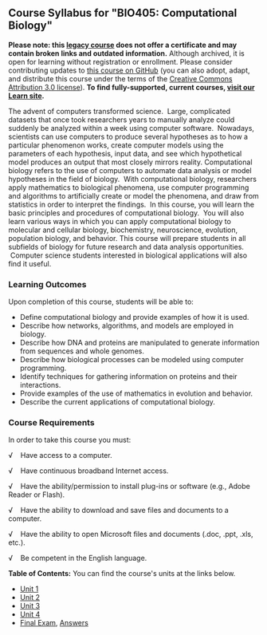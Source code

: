 Course Syllabus for "BIO405: Computational Biology"
---------------------------------------------------

**Please note: this [legacy course](https://sayloracademy.zendesk.com/hc/en-us/articles/206089967) does not offer a certificate and may contain 
broken links and outdated information.** Although archived, it is open 
for learning without registration or enrollment. Please consider contributing 
updates to [this course on GitHub](https://github.com/saylordotorg/course_bio405) 
(you can also adopt, adapt, and distribute this course under the terms of 
the [Creative Commons Attribution 3.0 license](http://creativecommons.org/licenses/by/3.0/)). **To find fully-supported, current courses, [visit our 
Learn site](https://learn.saylor.org).**

The advent of computers transformed science.  Large, complicated
datasets that once took researchers years to manually analyze could
suddenly be analyzed within a week using computer software.  Nowadays,
scientists can use computers to produce several hypotheses as to how a
particular phenomenon works, create computer models using the parameters
of each hypothesis, input data, and see which hypothetical model
produces an output that most closely mirrors reality. Computational
biology refers to the use of computers to automate data analysis or
model hypotheses in the field of biology.  With computational biology,
researchers apply mathematics to biological phenomena, use computer
programming and algorithms to artificially create or model the
phenomena, and draw from statistics in order to interpret the findings.
 In this course, you will learn the basic principles and procedures of
computational biology.  You will also learn various ways in which you
can apply computational biology to molecular and cellular biology,
biochemistry, neuroscience, evolution, population biology, and behavior.
This course will prepare students in all subfields of biology for future
research and data analysis opportunities.  Computer science students
interested in biological applications will also find it useful.

### Learning Outcomes

Upon completion of this course, students will be able to:

-   Define computational biology and provide examples of how it is used.
-   Describe how networks, algorithms, and models are employed in
    biology.
-   Describe how DNA and proteins are manipulated to generate
    information from sequences and whole genomes.
-   Describe how biological processes can be modeled using computer
    programming.
-   Identify techniques for gathering information on proteins and their
    interactions.
-   Provide examples of the use of mathematics in evolution and
    behavior.
-   Describe the current applications of computational biology.

### Course Requirements

In order to take this course you must:

√    Have access to a computer.

√    Have continuous broadband Internet access.

√    Have the ability/permission to install plug-ins or software (e.g.,
Adobe Reader or Flash).

√    Have the ability to download and save files and documents to a
computer.

√    Have the ability to open Microsoft files and documents (.doc, .ppt,
.xls, etc.).

√    Be competent in the English language.

**Table of Contents:** You can find the course's units at the links below.

- [Unit 1](https://legacy.saylor.org/bio405/Unit01/)
- [Unit 2](https://legacy.saylor.org/bio405/Unit02/)
- [Unit 3](https://legacy.saylor.org/bio405/Unit03/)
- [Unit 4](https://legacy.saylor.org/bio405/Unit04/)
- [Final Exam](http://saylordotorg.github.io/LegacyExams/BIO/BIO405/BIO405-FinalExam.html), [Answers](http://saylordotorg.github.io/LegacyExams/BIO/BIO405/BIO405-FinalExam-Answers.html)
